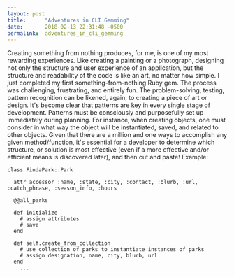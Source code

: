 ```yaml
---
layout: post
title:      "Adventures in CLI Gemming"
date:       2018-02-13 22:31:48 -0500
permalink:  adventures_in_cli_gemming
---
```



Creating something from nothing produces, for me, is one of my most rewarding experiences. Like creating a painting or a photograph, designing not only the structure and user experience of an application, but the structure and readability of the code is like an art, no matter how simple. I just completed my first something-from-nothing Ruby gem. The process was challenging, frustrating, and entirely fun. The problem-solving, testing, pattern recognition can be likened, again, to creating a piece of art or design. It's become clear that patterns are key in every single stage of development. Patterns must be consciously and purposefully set up immediately during planning. For instance, when creating objects, one must consider in what way the object will be instantiated, saved, and related to other objects. Given that there are a million and one ways to accomplish any given method/function, it's essential for a developer to determine which structure, or solution is most effective (even if a more effective and/or efficient means is discovered later), and then cut and paste! Example:
```
class FindaPark::Park

  attr_accessor :name, :state, :city, :contact, :blurb, :url, :catch_phrase, :season_info, :hours

  @@all_parks

  def initialize
    # assign attributes
    # save
  end

  def self.create_from_collection
    # use collection of parks to instantiate instances of parks
    # assign designation, name, city, blurb, url
  end
	...
```
